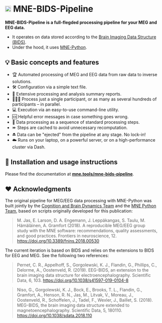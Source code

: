 # <img src="https://raw.github.com/mne-tools/mne-bids-pipeline/main/docs/source/assets/mne.svg" alt="MNE Logo" height="20"> MNE-BIDS-Pipeline

<!--keep description in sync with pyproject.toml-->

<!--tagline-start-->
**MNE-BIDS-Pipeline is a full-flegded processing pipeline for your MEG and
EEG data.**

* It operates on data stored according to the [Brain Imaging Data
Structure (BIDS)](https://bids.neuroimaging.io/).
* Under the hood, it uses [MNE-Python](https://mne.tools).

<!--tagline-end-->

## 💡 Basic concepts and features

<!--features-list-start-->

* 🏆 Automated processing of MEG and EEG data from raw data to inverse solutions.
* 🛠️ Configuration via a simple text file.
* 📘 Extensive processing and analysis summary reports.
* 🧑‍🤝‍🧑 Process just a single participant, or as many as several hundreds of participants – in parallel.
* 💻 Execution via an easy-to-use command-line utility.
* 🆘 Helpful error messages in case something goes wrong.
* 👣 Data processing as a sequence of standard processing steps.
* ⏩ Steps are cached to avoid unnecessary recomputation.
* ⏏️ Data can be "ejected" from the pipeline at any stage. No lock-in!
* ☁️ Runs on your laptop, on a powerful server, or on a high-performance cluster via Dash.

<!--features-list-end-->

## 📘 Installation and usage instructions

Please find the documentation at
[**mne.tools/mne-bids-pipeline**](https://mne.tools/mne-bids-pipeline).

## ❤ Acknowledgments

The original pipeline for MEG/EEG data processing with MNE-Python was built
jointly by the [Cognition and Brain Dynamics Team](https://brainthemind.com/)
and the [MNE Python Team](https://mne.tools), based on scripts originally
developed for this publication:

> M. Jas, E. Larson, D. A. Engemann, J. Leppäkangas, S. Taulu, M. Hämäläinen,
> A. Gramfort (2018). A reproducible MEG/EEG group study with the MNE software:
> recommendations, quality assessments, and good practices. Frontiers in
> neuroscience, 12. https://doi.org/10.3389/fnins.2018.00530

The current iteration is based on BIDS and relies on the extensions to BIDS
for EEG and MEG. See the following two references:

> Pernet, C. R., Appelhoff, S., Gorgolewski, K. J., Flandin, G.,
> Phillips, C., Delorme, A., Oostenveld, R. (2019). EEG-BIDS, an extension
> to the brain imaging data structure for electroencephalography. Scientific
> Data, 6, 103. https://doi.org/10.1038/s41597-019-0104-8

> Niso, G., Gorgolewski, K. J., Bock, E., Brooks, T. L., Flandin, G., Gramfort, A.,
> Henson, R. N., Jas, M., Litvak, V., Moreau, J., Oostenveld, R., Schoffelen, J.,
> Tadel, F., Wexler, J., Baillet, S. (2018). MEG-BIDS, the brain imaging data
> structure extended to magnetoencephalography. Scientific Data, 5, 180110.
> https://doi.org/10.1038/sdata.2018.110
